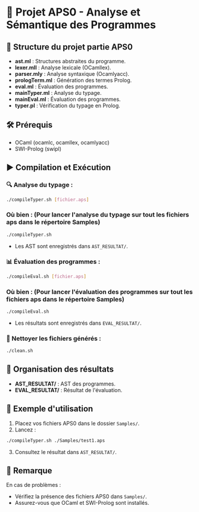 # 🚀 Projet APS0 - Analyse et Sémantique des Programmes

## 📁 Structure du projet partie APS0

- **ast.ml** : Structures abstraites du programme.
- **lexer.mll** : Analyse lexicale (OCamllex).
- **parser.mly** : Analyse syntaxique (Ocamlyacc).
- **prologTerm.ml** : Génération des termes Prolog.
- **eval.ml** : Évaluation des programmes.
- **mainTyper.ml** : Analyse du typage.
- **mainEval.ml** : Évaluation des programmes.
- **typer.pl** : Vérification du typage en Prolog.

## 🛠️ Prérequis

- OCaml (ocamlc, ocamllex, ocamlyacc)
- SWI-Prolog (swipl)

## ▶️ Compilation et Exécution

### 🔍 Analyse du typage :

```bash
./compileTyper.sh [fichier.aps]
```
### Où bien : (Pour lancer l'analyse du typage sur tout les fichiers aps dans le répertoire Samples)

```bash
./compileTyper.sh
```

- Les AST sont enregistrés dans `AST_RESULTAT/`.

### 📊 Évaluation des programmes :

```bash
./compileEval.sh [fichier.aps]
```
### Où bien : (Pour lancer l'évaluation des programmes sur tout les fichiers aps dans le répertoire Samples)

```bash
./compileEval.sh
```

- Les résultats sont enregistrés dans `EVAL_RESULTAT/`.

### 🧹 Nettoyer les fichiers générés :

```bash
./clean.sh
```

## 📂 Organisation des résultats

- **AST_RESULTAT/** : AST des programmes.
- **EVAL_RESULTAT/** : Résultat de l'évaluation.

## 📌 Exemple d'utilisation

1. Placez vos fichiers APS0 dans le dossier `Samples/`.
2. Lancez :

```bash
./compileTyper.sh ./Samples/test1.aps
```

3. Consultez le résultat dans `AST_RESULTAT/`.

## 📣 Remarque

En cas de problèmes :

- Vérifiez la présence des fichiers APS0 dans `Samples/`.
- Assurez-vous que OCaml et SWI-Prolog sont installés.
